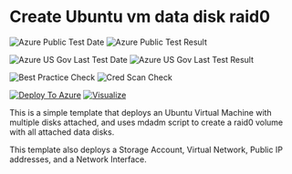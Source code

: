 # Create Ubuntu vm data disk raid0

![Azure Public Test Date](https://azurequickstartsservice.blob.core.windows.net/badges/diskraid-ubuntu-vm/PublicLastTestDate.svg)
![Azure Public Test Result](https://azurequickstartsservice.blob.core.windows.net/badges/diskraid-ubuntu-vm/PublicDeployment.svg)

![Azure US Gov Last Test Date](https://azurequickstartsservice.blob.core.windows.net/badges/diskraid-ubuntu-vm/FairfaxLastTestDate.svg)
![Azure US Gov Last Test Result](https://azurequickstartsservice.blob.core.windows.net/badges/diskraid-ubuntu-vm/FairfaxDeployment.svg)

![Best Practice Check](https://azurequickstartsservice.blob.core.windows.net/badges/diskraid-ubuntu-vm/BestPracticeResult.svg)
![Cred Scan Check](https://azurequickstartsservice.blob.core.windows.net/badges/diskraid-ubuntu-vm/CredScanResult.svg)

[![Deploy To Azure](https://raw.githubusercontent.com/fathym-it/azure-quickstart-templates/master/1-CONTRIBUTION-GUIDE/images/deploytoazure.svg?sanitize=true)](https://portal.azure.com/#create/Microsoft.Template/uri/https%3A%2F%2Fraw.githubusercontent.com%2Ffathym-it%2Fazure-quickstart-templates%2Fmaster%2Fdiskraid-ubuntu-vm%2Fazuredeploy.json)  [![Visualize](https://raw.githubusercontent.com/fathym-it/azure-quickstart-templates/master/1-CONTRIBUTION-GUIDE/images/visualizebutton.svg?sanitize=true)](http://armviz.io/#/?load=https%3A%2F%2Fraw.githubusercontent.com%2Ffathym-it%2Fazure-quickstart-templates%2Fmaster%2Fdiskraid-ubuntu-vm%2Fazuredeploy.json)

This is a simple template that deploys an Ubuntu Virtual Machine with multiple disks attached, and uses mdadm script to create a raid0 volume with all attached data disks.

This template also deploys a Storage Account, Virtual Network, Public IP addresses, and a Network Interface.


